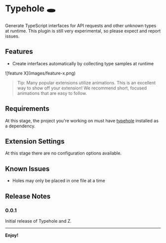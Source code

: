 # Typehole 🕳

Generate TypeScript interfaces for API requests and other unknown types at runtime. This plugin is still very experimental, so please expect and report issues.

## Features

- Create interfaces automatically by collecting type samples at runtime

\!\[feature X\]\(images/feature-x.png\)

> Tip: Many popular extensions utilize animations. This is an excellent way to show off your extension! We recommend short, focused animations that are easy to follow.

## Requirements

At this stage, the project you're working on must have [typehole](https://www.npmjs.com/package/typehole) installed as a dependency.

## Extension Settings

At this stage there are no configuration options available.

## Known Issues

- Holes may only be placed in one file at a time

## Release Notes

### 0.0.1

Initial release of Typehole
and Z.

---

**Enjoy!**
